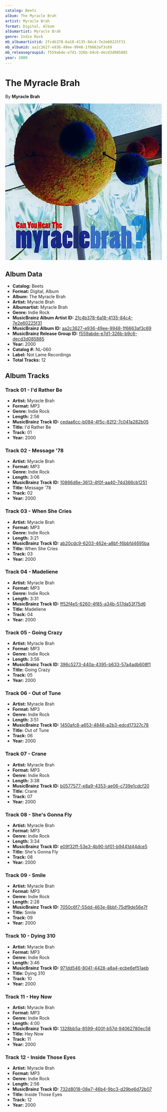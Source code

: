 ```yaml
---
catalog: Beets
album: The Myracle Brah
artist: Myracle Brah
format: Digital, Album
albumartist: Myracle Brah
genre: Indie Rock
mb_albumartistid: 2fc4b378-6a18-4135-84c4-7e2e60225f31
mb_albumid: aa2c3627-e936-49ee-9948-1f6663af3c69
mb_releasegroupid: f559abde-e7d1-326b-b9c6-decd3d085885
year: 2000
---
```


# The Myracle Brah

By **Myracle Brah**

![](../../assets/beetscovers/Myracle_Brah-The_Myracle_Brah.jpg)

## Album Data

- **Catalog:** Beets
- **Format:** Digital, Album
- **Album:** The Myracle Brah
- **Artist:** Myracle Brah
- **Albumartist:** Myracle Brah
- **Genre:** Indie Rock
- **MusicBrainz Album Artist ID:** [2fc4b378-6a18-4135-84c4-7e2e60225f31](https://musicbrainz.org/artist/2fc4b378-6a18-4135-84c4-7e2e60225f31)
- **MusicBrainz Album ID:** [aa2c3627-e936-49ee-9948-1f6663af3c69](https://musicbrainz.org/release/aa2c3627-e936-49ee-9948-1f6663af3c69)
- **MusicBrainz Release Group ID:** [f559abde-e7d1-326b-b9c6-decd3d085885](https://musicbrainz.org/release-group/f559abde-e7d1-326b-b9c6-decd3d085885)
- **Year:** 2000
- **Catalog #:** NL-060
- **Label:** Not Lame Recordings
- **Total Tracks:** 12

## Album Tracks

### Track 01 - I'd Rather Be

- **Artist:** Myracle Brah
- **Format:** MP3
- **Genre:** Indie Rock
- **Length:** 2:56
- **MusicBrainz Track ID:** [cedaa6cc-b084-4f5c-82f2-7c041a282b05](https://musicbrainz.org/recording/cedaa6cc-b084-4f5c-82f2-7c041a282b05)
- **Title:** I'd Rather Be
- **Track:** 01
- **Year:** 2000

### Track 02 - Message '78

- **Artist:** Myracle Brah
- **Format:** MP3
- **Genre:** Indie Rock
- **Length:** 3:06
- **MusicBrainz Track ID:** [10866d6e-3613-4f0f-aa40-74d366cb1251](https://musicbrainz.org/recording/10866d6e-3613-4f0f-aa40-74d366cb1251)
- **Title:** Message '78
- **Track:** 02
- **Year:** 2000

### Track 03 - When She Cries

- **Artist:** Myracle Brah
- **Format:** MP3
- **Genre:** Indie Rock
- **Length:** 3:21
- **MusicBrainz Track ID:** [ab20cdc9-6203-462e-a8bf-f6bbfd4695ba](https://musicbrainz.org/recording/ab20cdc9-6203-462e-a8bf-f6bbfd4695ba)
- **Title:** When She Cries
- **Track:** 03
- **Year:** 2000

### Track 04 - Madeliene

- **Artist:** Myracle Brah
- **Format:** MP3
- **Genre:** Indie Rock
- **Length:** 3:31
- **MusicBrainz Track ID:** [ff52f4e5-6260-4f85-a34b-517da53f75d6](https://musicbrainz.org/recording/ff52f4e5-6260-4f85-a34b-517da53f75d6)
- **Title:** Madeliene
- **Track:** 04
- **Year:** 2000

### Track 05 - Going Crazy

- **Artist:** Myracle Brah
- **Format:** MP3
- **Genre:** Indie Rock
- **Length:** 3:56
- **MusicBrainz Track ID:** [396c5273-440a-4395-b633-57a4adb608f1](https://musicbrainz.org/recording/396c5273-440a-4395-b633-57a4adb608f1)
- **Title:** Going Crazy
- **Track:** 05
- **Year:** 2000

### Track 06 - Out of Tune

- **Artist:** Myracle Brah
- **Format:** MP3
- **Genre:** Indie Rock
- **Length:** 3:51
- **MusicBrainz Track ID:** [1450afc8-a653-4848-a2b3-edcd17327c78](https://musicbrainz.org/recording/1450afc8-a653-4848-a2b3-edcd17327c78)
- **Title:** Out of Tune
- **Track:** 06
- **Year:** 2000

### Track 07 - Crane

- **Artist:** Myracle Brah
- **Format:** MP3
- **Genre:** Indie Rock
- **Length:** 3:38
- **MusicBrainz Track ID:** [b0577577-e8a9-4353-ae06-c739e1cdcf20](https://musicbrainz.org/recording/b0577577-e8a9-4353-ae06-c739e1cdcf20)
- **Title:** Crane
- **Track:** 07
- **Year:** 2000

### Track 08 - She's Gonna Fly

- **Artist:** Myracle Brah
- **Format:** MP3
- **Genre:** Indie Rock
- **Length:** 3:34
- **MusicBrainz Track ID:** [e09f32ff-53e3-4b90-bf01-b9441d44dce5](https://musicbrainz.org/recording/e09f32ff-53e3-4b90-bf01-b9441d44dce5)
- **Title:** She's Gonna Fly
- **Track:** 08
- **Year:** 2000

### Track 09 - Smile

- **Artist:** Myracle Brah
- **Format:** MP3
- **Genre:** Indie Rock
- **Length:** 2:28
- **MusicBrainz Track ID:** [7050c6f7-55dd-463e-8bbf-75df9de56e7f](https://musicbrainz.org/recording/7050c6f7-55dd-463e-8bbf-75df9de56e7f)
- **Title:** Smile
- **Track:** 09
- **Year:** 2000

### Track 10 - Dying 310

- **Artist:** Myracle Brah
- **Format:** MP3
- **Genre:** Indie Rock
- **Length:** 3:46
- **MusicBrainz Track ID:** [971dd546-8041-4428-a8a4-ecbe6ef51aeb](https://musicbrainz.org/recording/971dd546-8041-4428-a8a4-ecbe6ef51aeb)
- **Title:** Dying 310
- **Track:** 10
- **Year:** 2000

### Track 11 - Hey Now

- **Artist:** Myracle Brah
- **Format:** MP3
- **Genre:** Indie Rock
- **Length:** 4:00
- **MusicBrainz Track ID:** [1328bb5a-8599-400f-b57d-94062780ec58](https://musicbrainz.org/recording/1328bb5a-8599-400f-b57d-94062780ec58)
- **Title:** Hey Now
- **Track:** 11
- **Year:** 2000

### Track 12 - Inside Those Eyes

- **Artist:** Myracle Brah
- **Format:** MP3
- **Genre:** Indie Rock
- **Length:** 2:56
- **MusicBrainz Track ID:** [732d8018-08e7-46b4-9bc3-d29be6d72b07](https://musicbrainz.org/recording/732d8018-08e7-46b4-9bc3-d29be6d72b07)
- **Title:** Inside Those Eyes
- **Track:** 12
- **Year:** 2000

